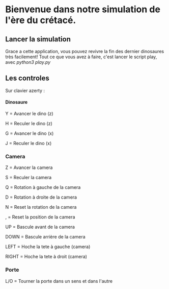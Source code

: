 # Bienvenue dans notre simulation de l'ère du crétacé.


## Lancer la simulation 
Grace a cette application, vous pouvez revivre la fin des dernier dinosaures très facilement!
Tout ce que vous avez à faire, c'est lancer le script play, avec
*python3 play.py*

## Les controles

Sur clavier azerty :

#### Dinosaure
Y = Avancer le dino (z)

H = Reculer le dino (z)

G = Avancer le dino (x)

J = Reculer le dino (x)

### Camera
Z = Avancer la camera

S = Reculer la camera

Q = Rotation à gauche de la camera

D = Rotation à droite de la camera

N = Reset la rotation de la camera

, = Reset la position de la camera


UP = Bascule avant de la camera

DOWN = Bascule arrière de la camera

LEFT =  Hoche la tete à gauche (camera)

RIGHT = Hoche la tete à droit (camera)

### Porte

L/O  = Tourner la porte dans un sens et dans l'autre
